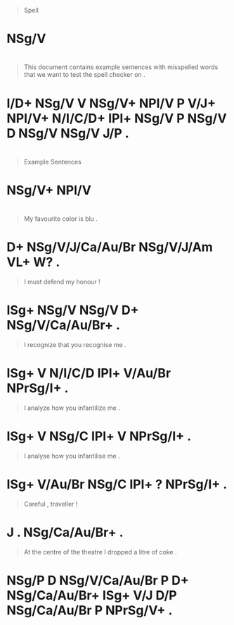 > Spell
# NSg/V
>
#
> This document contains example sentences with misspelled words  that     we   want  to test  the spell checker on  .
# I/D+ NSg/V    V        NSg/V+  NPl/V     P    V/J+       NPl/V+ N/I/C/D+ IPl+ NSg/V P  NSg/V D   NSg/V NSg/V   J/P .
>
#
> Example Sentences
# NSg/V+  NPl/V
>
#
> My favourite        color      is  blu .
# D+ NSg/V/J/Ca/Au/Br NSg/V/J/Am VL+ W?  .
> I    must  defend my honour          !
# ISg+ NSg/V NSg/V  D+ NSg/V/Ca/Au/Br+ .
> I    recognize that    you  recognise me       .
# ISg+ V         N/I/C/D IPl+ V/Au/Br   NPrSg/I+ .
> I    analyze how   you  infantilize me       .
# ISg+ V       NSg/C IPl+ V           NPrSg/I+ .
> I    analyse how   you  infantilise me       .
# ISg+ V/Au/Br NSg/C IPl+ ?           NPrSg/I+ .
> Careful , traveller     !
# J       . NSg/Ca/Au/Br+ .
> At    the centre         of the theatre       I    dropped a   litre        of coke     .
# NSg/P D   NSg/V/Ca/Au/Br P  D+  NSg/Ca/Au/Br+ ISg+ V/J     D/P NSg/Ca/Au/Br P  NPrSg/V+ .
